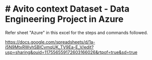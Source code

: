# # **Avito context Dataset - Data Engineering Project in Azure**


Refer sheet "Azure" in this excel for the steps and commands followed.


https://docs.google.com/spreadsheets/d/1a-i5N9MtxRWyhSBlCvmqUK_TV9Ea-E_V/edit?usp=sharing&ouid=117556559172603166026&rtpof=true&sd=true

